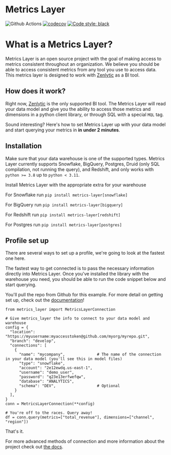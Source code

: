 # Metrics Layer

![Github Actions](https://github.com/Zenlytic/metrics_layer/actions/workflows/tests.yaml/badge.svg)
[![codecov](https://codecov.io/gh/Zenlytic/metrics_layer/branch/master/graph/badge.svg?token=7JA6PKNV57)](https://codecov.io/gh/Zenlytic/metrics_layer)
[![Code style: black](https://img.shields.io/badge/code%20style-black-000000.svg)](https://github.com/psf/black)

# What is a Metrics Layer?

Metrics Layer is an open source project with the goal of making access to metrics consistent throughout an organization. We believe you should be able to access consistent metrics from any tool you use to access data. This metrics layer is designed to work with [Zenlytic](https://zenlytic.com) as a BI tool. 

## How does it work?

Right now, [Zenlytic](https://zenlytic.com) is the only supported BI tool. The Metrics Layer will read your data model and give you the ability to access those metrics and dimensions in a python client library, or through SQL with a special `MQL` tag.

Sound interesting? Here's how to set Metrics Layer up with your data model and start querying your metrics in **in under 2 minutes**.

## Installation

Make sure that your data warehouse is one of the supported types. Metrics Layer currently supports Snowflake, BigQuery, Postgres, Druid (only SQL compilation, not running the query), and Redshift, and only works with `python >= 3.8` up to `python < 3.11`.

Install Metrics Layer with the appropriate extra for your warehouse

For Snowflake run `pip install metrics-layer[snowflake]`

For BigQuery run `pip install metrics-layer[bigquery]`

For Redshift run `pip install metrics-layer[redshift]`

For Postgres run `pip install metrics-layer[postgres]`


## Profile set up

There are several ways to set up a profile, we're going to look at the fastest one here.

The fastest way to get connected is to pass the necessary information directly into Metrics Layer. Once you've installed the library with the warehouse you need, you should be able to run the code snippet below and start querying.

You'll pull the repo from Github for this example. For more detail on getting set up, check out the [documentation](https://docs.zenlytic.com)!


```
from metrics_layer import MetricsLayerConnection

# Give metrics_layer the info to connect to your data model and warehouse
config = {
  "location": "https://myusername:myaccesstoken@github.com/myorg/myrepo.git",
  "branch": "develop",
  "connections": [
    {
      "name": "mycompany",              # The name of the connection in your data model (you'll see this in model files)
      "type": "snowflake",
      "account": "2e12ewdq.us-east-1",
      "username": "demo_user",
      "password": "q23e13erfwefqw",
      "database": "ANALYTICS",
      "schema": "DEV",                  # Optional
    }
  ],
}
conn = MetricsLayerConnection(**config)

# You're off to the races. Query away!
df = conn.query(metrics=["total_revenue"], dimensions=["channel", "region"])
```

That's it.

For more advanced methods of connection and more information about the project check out [the docs](https://docs.zenlytic.com).
